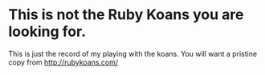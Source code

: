 # This is not the Ruby Koans you are looking for.

This is just the record of my playing with the koans. You will want a pristine
copy from http://rubykoans.com/
